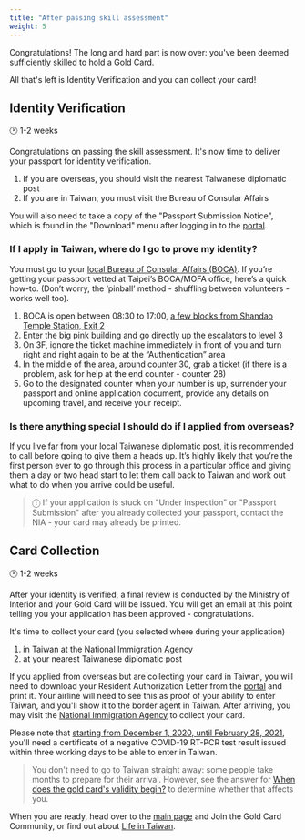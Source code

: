 ```yaml
---
title: "After passing skill assessment"
weight: 5
---
```

<!--- (c) Tom Fifield, licensed under a
Creative Commons Attribution-NonCommercial-ShareAlike 4.0 International License. -->
Congratulations! The long and hard part is now over: you've been deemed sufficiently
skilled to hold a Gold Card.

All that's left is Identity Verification and you can collect your card!

## Identity Verification
🕑 1-2 weeks

Congratulations on passing the skill assessment. It's now time to deliver your passport
 for identity verification.
1. If you are overseas, you should visit the nearest Taiwanese diplomatic post
1. If you are in Taiwan, you must visit the Bureau of Consular Affairs

You will also need to take a copy of the "Passport Submission Notice", which is found in the
 "Download" menu after logging in to the
 [portal](https://coa.immigration.gov.tw/coa-frontend/four-in-one/entry/golden-card).


### If I apply in Taiwan, where do I go to prove my identity?
You must go to your [local Bureau of Consular Affairs (BOCA)](https://www.boca.gov.tw/lp-191-2.html).
 If you’re getting your passport vetted at Taipei’s BOCA/MOFA office, here’s a quick how-to.
(Don’t worry, the ‘pinball’ method - shuffling between volunteers - works well too).

1. BOCA is open between 08:30 to 17:00, [a few blocks from Shandao Temple Station, Exit 2](https://goo.gl/maps/mFt8PBMCGnD2) 
1. Enter the big pink building and go directly up the escalators to level 3
1. On 3F, ignore the ticket machine immediately in front of you and turn right and right again to be at the “Authentication” area
1. In the middle of the area, around counter 30, grab a ticket (if there is a problem, ask for help at the end counter - counter 28)
1. Go to the designated counter when your number is up, surrender your passport and online
 application document, provide any details on upcoming travel, and receive your receipt.


### Is there anything special I should do if I applied from overseas?
If you live far from your local Taiwanese diplomatic post, it is recommended to call before going
 to give them a heads up. It’s highly likely that you’re the first person ever to go through this
 process in a particular office and giving them a day or two head start to let them call back to
 Taiwan and work out what to do when you arrive could be useful.

> ⓘ  If your application is stuck on "Under inspection" or "Passport Submission" after you already
>  collected your passport, contact the NIA - your card may already be printed.

## Card Collection
🕑 1-2 weeks

After your identity is verified, a final review is conducted by the Ministry of Interior and 
your Gold Card will be issued. You will get an email at this point telling you your application has
been approved - congratulations.

It's time to collect your card (you selected where during your application)
1. in Taiwan at the National Immigration Agency
1. at your nearest Taiwanese diplomatic post

If you applied from overseas but are collecting your card in Taiwan, you will need to download your
 Resident Authorization Letter from the [portal](https://coa.immigration.gov.tw/coa-frontend/four-in-one/entry/golden-card)
 and print it. Your airline will need to see this as proof of your ability to enter Taiwan, and you'll
 show it to the border agent in Taiwan.  After arriving, you may visit the 
 [National Immigration Agency](https://www.immigration.gov.tw/5475/5478/141386/127061/127076/)
 to collect your card.

Please note that [starting from December 1, 2020, until February 28, 2021](https://www.cdc.gov.tw/En/Bulletin/Detail/KIUJU0aZex70DPFUN3d66w?typeid=158&fbclid=IwAR3ITZrqBAkN-bCMZWmJbjxF4wS5XZlmLP7pP8ubK7mpqLeqsIhe8LuMTTk), you'll need a certificate of a negative COVID-19 RT-PCR test result issued within three working days to be able to enter in Taiwan.

> You don't need to go to Taiwan straight away: some people take months to prepare for their arrival.
> However, see the answer for
> [When does the gold card's validity begin?](/goldcard-holders-faq/validity/) to determine whether that affects you.

When you are ready, head over to the [main page](/) and Join the Gold Card Community, or find out about
 [Life in Taiwan](/goldcard-holders-faq).
